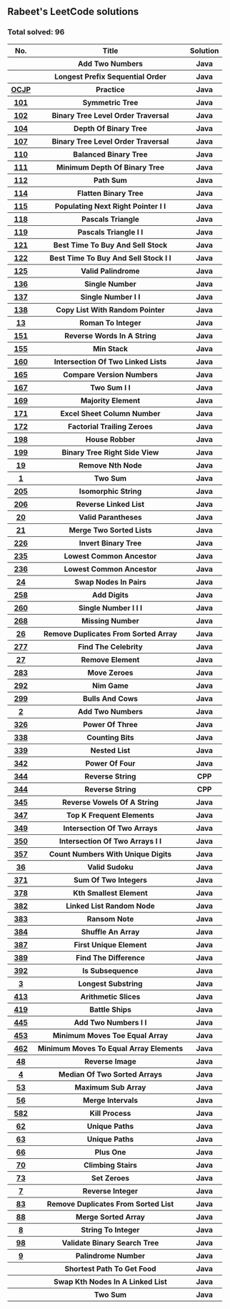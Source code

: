 <h2>Rabeet's LeetCode solutions</h2><h3>Total solved: 96</h3><center><table id ="leet"><tr><th>No.</th>  <th>Title</th>  <th>Solution</th></tr><tr><th><a href="src/LeetCode/AddTwoNumbers.java"></a></th><th> Add Two Numbers</th><th>Java</th></tr><tr><th><a href="src/LeetCode/LongestPrefixSequentialOrder.java"></a></th><th> Longest Prefix Sequential Order</th><th>Java</th></tr><tr><th><a href="src/LeetCode/OCJP_Practice.java">OCJP</a></th><th> Practice</th><th>Java</th></tr><tr><th><a href="src/LeetCode/Prob101_SymmetricTree.java">101</a></th><th> Symmetric Tree</th><th>Java</th></tr><tr><th><a href="src/LeetCode/Prob102_BinaryTreeLevelOrderTraversal.java">102</a></th><th> Binary Tree Level Order Traversal</th><th>Java</th></tr><tr><th><a href="src/LeetCode/Prob104_DepthOfBinaryTree.java">104</a></th><th> Depth Of Binary Tree</th><th>Java</th></tr><tr><th><a href="src/LeetCode/Prob107_BinaryTreeLevelOrderTraversal.java">107</a></th><th> Binary Tree Level Order Traversal</th><th>Java</th></tr><tr><th><a href="src/LeetCode/Prob110_BalancedBinaryTree.java">110</a></th><th> Balanced Binary Tree</th><th>Java</th></tr><tr><th><a href="src/LeetCode/Prob111_MinimumDepthOfBinaryTree.java">111</a></th><th> Minimum Depth Of Binary Tree</th><th>Java</th></tr><tr><th><a href="src/LeetCode/Prob112_PathSum.java">112</a></th><th> Path Sum</th><th>Java</th></tr><tr><th><a href="src/LeetCode/Prob114_FlattenBinaryTree.java">114</a></th><th> Flatten Binary Tree</th><th>Java</th></tr><tr><th><a href="src/LeetCode/Prob115_PopulatingNextRightPointerII.java">115</a></th><th> Populating Next Right Pointer I I</th><th>Java</th></tr><tr><th><a href="src/LeetCode/Prob118_PascalsTriangle.java">118</a></th><th> Pascals Triangle</th><th>Java</th></tr><tr><th><a href="src/LeetCode/Prob119_PascalsTriangleII.java">119</a></th><th> Pascals Triangle I I</th><th>Java</th></tr><tr><th><a href="src/LeetCode/Prob121_BestTimeToBuyAndSellStock.java">121</a></th><th> Best Time To Buy And Sell Stock</th><th>Java</th></tr><tr><th><a href="src/LeetCode/Prob122_BestTimeToBuyAndSellStockII.java">122</a></th><th> Best Time To Buy And Sell Stock I I</th><th>Java</th></tr><tr><th><a href="src/LeetCode/Prob125_ValidPalindrome.java">125</a></th><th> Valid Palindrome</th><th>Java</th></tr><tr><th><a href="src/LeetCode/Prob136_SingleNumber.java">136</a></th><th> Single Number</th><th>Java</th></tr><tr><th><a href="src/LeetCode/Prob137_SingleNumberII.java">137</a></th><th> Single Number I I</th><th>Java</th></tr><tr><th><a href="src/LeetCode/Prob138_CopyListWithRandomPointer.java">138</a></th><th> Copy List With Random Pointer</th><th>Java</th></tr><tr><th><a href="src/LeetCode/Prob13_RomanToInteger.java">13</a></th><th> Roman To Integer</th><th>Java</th></tr><tr><th><a href="src/LeetCode/Prob151_ReverseWordsInAString.java">151</a></th><th> Reverse Words In A String</th><th>Java</th></tr><tr><th><a href="src/LeetCode/Prob155_MinStack.java">155</a></th><th> Min Stack</th><th>Java</th></tr><tr><th><a href="src/LeetCode/Prob160_IntersectionOfTwoLinkedLists.java">160</a></th><th> Intersection Of Two Linked Lists</th><th>Java</th></tr><tr><th><a href="src/LeetCode/Prob165_CompareVersionNumbers.java">165</a></th><th> Compare Version Numbers</th><th>Java</th></tr><tr><th><a href="src/LeetCode/Prob167_TwoSumII.java">167</a></th><th> Two Sum I I</th><th>Java</th></tr><tr><th><a href="src/LeetCode/Prob169_MajorityElement.java">169</a></th><th> Majority Element</th><th>Java</th></tr><tr><th><a href="src/LeetCode/Prob171_ExcelSheetColumnNumber.java">171</a></th><th> Excel Sheet Column Number</th><th>Java</th></tr><tr><th><a href="src/LeetCode/Prob172_FactorialTrailingZeroes.java">172</a></th><th> Factorial Trailing Zeroes</th><th>Java</th></tr><tr><th><a href="src/LeetCode/Prob198_HouseRobber.java">198</a></th><th> House Robber</th><th>Java</th></tr><tr><th><a href="src/LeetCode/Prob199_BinaryTreeRightSideView.java">199</a></th><th> Binary Tree Right Side View</th><th>Java</th></tr><tr><th><a href="src/LeetCode/Prob19_RemoveNthNode.java">19</a></th><th> Remove Nth Node</th><th>Java</th></tr><tr><th><a href="src/LeetCode/Prob1_TwoSum.java">1</a></th><th> Two Sum</th><th>Java</th></tr><tr><th><a href="src/LeetCode/Prob205_IsomorphicString.java">205</a></th><th> Isomorphic String</th><th>Java</th></tr><tr><th><a href="src/LeetCode/Prob206_ReverseLinkedList.java">206</a></th><th> Reverse Linked List</th><th>Java</th></tr><tr><th><a href="src/LeetCode/Prob20_ValidParantheses.java">20</a></th><th> Valid Parantheses</th><th>Java</th></tr><tr><th><a href="src/LeetCode/Prob21_MergeTwoSortedLists.java">21</a></th><th> Merge Two Sorted Lists</th><th>Java</th></tr><tr><th><a href="src/LeetCode/Prob226_InvertBinaryTree.java">226</a></th><th> Invert Binary Tree</th><th>Java</th></tr><tr><th><a href="src/LeetCode/Prob235_LowestCommonAncestor.java">235</a></th><th> Lowest Common Ancestor</th><th>Java</th></tr><tr><th><a href="src/LeetCode/Prob236_LowestCommonAncestor.java">236</a></th><th> Lowest Common Ancestor</th><th>Java</th></tr><tr><th><a href="src/LeetCode/Prob24_SwapNodesInPairs.java">24</a></th><th> Swap Nodes In Pairs</th><th>Java</th></tr><tr><th><a href="src/LeetCode/Prob258_AddDigits.java">258</a></th><th> Add Digits</th><th>Java</th></tr><tr><th><a href="src/LeetCode/Prob260_SingleNumberIII.java">260</a></th><th> Single Number I I I</th><th>Java</th></tr><tr><th><a href="src/LeetCode/Prob268_MissingNumber.java">268</a></th><th> Missing Number</th><th>Java</th></tr><tr><th><a href="src/LeetCode/Prob26_RemoveDuplicatesFromSortedArray.java">26</a></th><th> Remove Duplicates From Sorted Array</th><th>Java</th></tr><tr><th><a href="src/LeetCode/Prob277_FindTheCelebrity.java">277</a></th><th> Find The Celebrity</th><th>Java</th></tr><tr><th><a href="src/LeetCode/Prob27_RemoveElement.java">27</a></th><th> Remove Element</th><th>Java</th></tr><tr><th><a href="src/LeetCode/Prob283_MoveZeroes.java">283</a></th><th> Move Zeroes</th><th>Java</th></tr><tr><th><a href="src/LeetCode/Prob292_NimGame.java">292</a></th><th> Nim Game</th><th>Java</th></tr><tr><th><a href="src/LeetCode/Prob299_BullsAndCows.java">299</a></th><th> Bulls And Cows</th><th>Java</th></tr><tr><th><a href="src/LeetCode/Prob2_AddTwoNumbers.java">2</a></th><th> Add Two Numbers</th><th>Java</th></tr><tr><th><a href="src/LeetCode/Prob326_PowerOfThree.java">326</a></th><th> Power Of Three</th><th>Java</th></tr><tr><th><a href="src/LeetCode/Prob338_CountingBits.java">338</a></th><th> Counting Bits</th><th>Java</th></tr><tr><th><a href="src/LeetCode/Prob339_NestedList.java">339</a></th><th> Nested List</th><th>Java</th></tr><tr><th><a href="src/LeetCode/Prob342_PowerOfFour.java">342</a></th><th> Power Of Four</th><th>Java</th></tr><tr><th><a href="src/LeetCode/Prob344_ReverseString.cpp">344</a></th><th> Reverse String</th><th>CPP</th></tr><tr><th><a href="src/LeetCode/Prob344_ReverseString.java">344</a></th><th> Reverse String</th><th>CPP</th></tr><tr><th><a href="src/LeetCode/Prob345_ReverseVowelsOfAString.java">345</a></th><th> Reverse Vowels Of A String</th><th>Java</th></tr><tr><th><a href="src/LeetCode/Prob347_TopKFrequentElements.java">347</a></th><th> Top K Frequent Elements</th><th>Java</th></tr><tr><th><a href="src/LeetCode/Prob349_IntersectionOfTwoArrays.java">349</a></th><th> Intersection Of Two Arrays</th><th>Java</th></tr><tr><th><a href="src/LeetCode/Prob350_IntersectionOfTwoArraysII.java">350</a></th><th> Intersection Of Two Arrays I I</th><th>Java</th></tr><tr><th><a href="src/LeetCode/Prob357_CountNumbersWithUniqueDigits.java">357</a></th><th> Count Numbers With Unique Digits</th><th>Java</th></tr><tr><th><a href="src/LeetCode/Prob36_ValidSudoku.java">36</a></th><th> Valid Sudoku</th><th>Java</th></tr><tr><th><a href="src/LeetCode/Prob371_SumOfTwoIntegers.java">371</a></th><th> Sum Of Two Integers</th><th>Java</th></tr><tr><th><a href="src/LeetCode/Prob378_KthSmallestElement.java">378</a></th><th> Kth Smallest Element</th><th>Java</th></tr><tr><th><a href="src/LeetCode/Prob382_LinkedListRandomNode.java">382</a></th><th> Linked List Random Node</th><th>Java</th></tr><tr><th><a href="src/LeetCode/Prob383_RansomNote.java">383</a></th><th> Ransom Note</th><th>Java</th></tr><tr><th><a href="src/LeetCode/Prob384_ShuffleAnArray.java">384</a></th><th> Shuffle An Array</th><th>Java</th></tr><tr><th><a href="src/LeetCode/Prob387_FirstUniqueElement.java">387</a></th><th> First Unique Element</th><th>Java</th></tr><tr><th><a href="src/LeetCode/Prob389_FindTheDifference.java">389</a></th><th> Find The Difference</th><th>Java</th></tr><tr><th><a href="src/LeetCode/Prob392_IsSubsequence.java">392</a></th><th> Is Subsequence</th><th>Java</th></tr><tr><th><a href="src/LeetCode/Prob3_LongestSubstring.java">3</a></th><th> Longest Substring</th><th>Java</th></tr><tr><th><a href="src/LeetCode/Prob413_ArithmeticSlices.java">413</a></th><th> Arithmetic Slices</th><th>Java</th></tr><tr><th><a href="src/LeetCode/Prob419_BattleShips.java">419</a></th><th> Battle Ships</th><th>Java</th></tr><tr><th><a href="src/LeetCode/Prob445_AddTwoNumbersII.java">445</a></th><th> Add Two Numbers I I</th><th>Java</th></tr><tr><th><a href="src/LeetCode/Prob453_MinimumMovesToeEqualArray.java">453</a></th><th> Minimum Moves Toe Equal Array</th><th>Java</th></tr><tr><th><a href="src/LeetCode/Prob462_MinimumMovesToEqualArrayElements.java">462</a></th><th> Minimum Moves To Equal Array Elements</th><th>Java</th></tr><tr><th><a href="src/LeetCode/Prob48_ReverseImage.java">48</a></th><th> Reverse Image</th><th>Java</th></tr><tr><th><a href="src/LeetCode/Prob4_MedianOfTwoSortedArrays.java">4</a></th><th> Median Of Two Sorted Arrays</th><th>Java</th></tr><tr><th><a href="src/LeetCode/Prob53_MaximumSubArray.java">53</a></th><th> Maximum Sub Array</th><th>Java</th></tr><tr><th><a href="src/LeetCode/Prob56_MergeIntervals.java">56</a></th><th> Merge Intervals</th><th>Java</th></tr><tr><th><a href="src/LeetCode/Prob582_KillProcess.java">582</a></th><th> Kill Process</th><th>Java</th></tr><tr><th><a href="src/LeetCode/Prob62_UniquePaths.java">62</a></th><th> Unique Paths</th><th>Java</th></tr><tr><th><a href="src/LeetCode/Prob63_UniquePaths.java">63</a></th><th> Unique Paths</th><th>Java</th></tr><tr><th><a href="src/LeetCode/Prob66_PlusOne.java">66</a></th><th> Plus One</th><th>Java</th></tr><tr><th><a href="src/LeetCode/Prob70_ClimbingStairs.java">70</a></th><th> Climbing Stairs</th><th>Java</th></tr><tr><th><a href="src/LeetCode/Prob73_SetZeroes.java">73</a></th><th> Set Zeroes</th><th>Java</th></tr><tr><th><a href="src/LeetCode/Prob7_ReverseInteger.java">7</a></th><th> Reverse Integer</th><th>Java</th></tr><tr><th><a href="src/LeetCode/Prob83_RemoveDuplicatesFromSortedList.java">83</a></th><th> Remove Duplicates From Sorted List</th><th>Java</th></tr><tr><th><a href="src/LeetCode/Prob88_MergeSortedArray.java">88</a></th><th> Merge Sorted Array</th><th>Java</th></tr><tr><th><a href="src/LeetCode/Prob8_StringToInteger.java">8</a></th><th> String To Integer</th><th>Java</th></tr><tr><th><a href="src/LeetCode/Prob98_ValidateBinarySearchTree.java">98</a></th><th> Validate Binary Search Tree</th><th>Java</th></tr><tr><th><a href="src/LeetCode/Prob9_PalindromeNumber.java">9</a></th><th> Palindrome Number</th><th>Java</th></tr><tr><th><a href="src/LeetCode/ShortestPathToGetFood.java"></a></th><th> Shortest Path To Get Food</th><th>Java</th></tr><tr><th><a href="src/LeetCode/SwapKthNodesInALinkedList.java"></a></th><th> Swap Kth Nodes In A Linked List</th><th>Java</th></tr><tr><th><a href="src/LeetCode/TwoSum.java"></a></th><th> Two Sum</th><th>Java</th></tr></table></center>